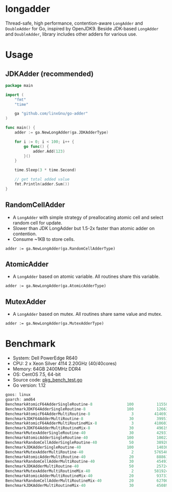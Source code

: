 # longadder

Thread-safe, high performance, contention-aware `LongAdder` and `DoubleAdder` for Go, inspired by OpenJDK9.
Beside JDK-based `LongAdder` and `DoubleAdder`, library includes other adders for various use.

# Usage

## JDKAdder (recommended)

```go
package main

import (
	"fmt"
	"time"

	ga "github.com/linxGnu/go-adder"
)

func main() {
	adder := ga.NewLongAdder(ga.JDKAdderType)

	for i := 0; i < 100; i++ {
		go func() {
			adder.Add(123)
		}()
	}

	time.Sleep(3 * time.Second)

	// get total added value
	fmt.Println(adder.Sum()) 
}
```

## RandomCellAdder

* A `LongAdder` with simple strategy of preallocating atomic cell and select random cell for update.
* Slower than JDK LongAdder but 1.5-2x faster than atomic adder on contention.
* Consume ~1KB to store cells.

```
adder := ga.NewLongAdder(ga.RandomCellAdderType)
```

## AtomicAdder

* A `LongAdder` based on atomic variable. All routines share this variable.

```
adder := ga.NewLongAdder(ga.AtomicAdderType)
```

## MutexAdder

* A `LongAdder` based on mutex. All routines share same value and mutex.

```
adder := ga.NewLongAdder(ga.MutexAdderType)
```

# Benchmark

* System:         Dell PowerEdge R640
* CPU:            2 x Xeon Silver 4114 2.20GHz (40/40cores)
* Memory:         64GB 2400MHz DDR4
* OS:             CentOS 7.5, 64-bit
* Source code: [pkg_bench_test.go](https://github.com/linxGnu/go-adder/blob/master/pkg_bench_test.go)
* Go version: 1.12

```scala
goos: linux
goarch: amd64
BenchmarkAtomicF64AdderSingleRoutine-8               100          11558784 ns/op               0 B/op          0 allocs/op
BenchmarkJDKF64AdderSingleRoutine-8                  100          12663869 ns/op               0 B/op          0 allocs/op
BenchmarkAtomicF64AdderMultiRoutine-8                  3         414693263 ns/op            6672 B/op         18 allocs/op
BenchmarkJDKF64AdderMultiRoutine-8                    30          39951114 ns/op            1178 B/op          4 allocs/op
BenchmarkAtomicF64AdderMultiRoutineMix-8               3         410603215 ns/op              16 B/op          1 allocs/op
BenchmarkJDKF64AdderMultiRoutineMix-8                 30          49619434 ns/op              56 B/op          1 allocs/op
BenchmarkMutexAdderSingleRoutine-40                   30          42931025 ns/op               0 B/op          0 allocs/op
BenchmarkAtomicAdderSingleRoutine-40                 100          10022343 ns/op               0 B/op          0 allocs/op
BenchmarkRandomCellAdderSingleRoutine-40              50          38920149 ns/op             108 B/op          0 allocs/op
BenchmarkJDKAdderSingleRoutine-40                    100          14030302 ns/op               0 B/op          0 allocs/op
BenchmarkMutexAdderMultiRoutine-40                     2         576540605 ns/op            1456 B/op         16 allocs/op
BenchmarkAtomicAdderMultiRoutine-40                   20          88861041 ns/op             419 B/op          2 allocs/op
BenchmarkRandomCellAdderMultiRoutine-40               30          45493866 ns/op             239 B/op          3 allocs/op
BenchmarkJDKAdderMultiRoutine-40                      50          25724032 ns/op             140 B/op          2 allocs/op
BenchmarkMutexAdderMultiRoutineMix-40                  2         581924480 ns/op            1120 B/op         12 allocs/op
BenchmarkAtomicAdderMultiRoutineMix-40                20          93733789 ns/op              16 B/op          1 allocs/op
BenchmarkRandomCellAdderMultiRoutineMix-40            20          62700287 ns/op             331 B/op          4 allocs/op
BenchmarkJDKAdderMultiRoutineMix-40                   30          45089173 ns/op             230 B/op          3 allocs/op
```
